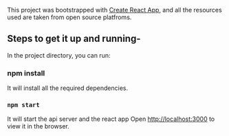 This project was bootstrapped with [Create React App](https://github.com/facebook/create-react-app), and all the resources used are taken from open source platfroms.

## Steps to get it up and running-

In the project directory, you can run:
### npm install
It will install all the required dependencies.
### `npm start`
It will start the api server and the react app
Open [http://localhost:3000](http://localhost:3000) to view it in the browser.

